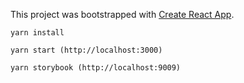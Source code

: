 This project was bootstrapped with [Create React App](https://github.com/facebook/create-react-app).

`yarn install`

`yarn start (http://localhost:3000)`

`yarn storybook (http://localhost:9009)`
